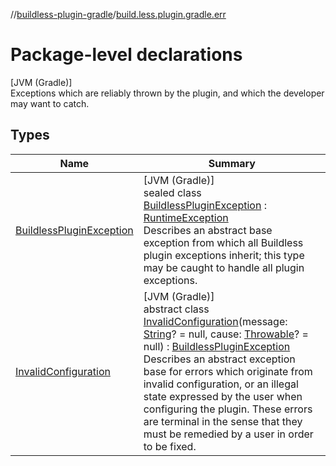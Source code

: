 //[buildless-plugin-gradle](../../index.md)/[build.less.plugin.gradle.err](index.md)

# Package-level declarations

[JVM (Gradle)]\
Exceptions which are reliably thrown by the plugin, and which the developer may want to catch.

## Types

| Name | Summary |
|---|---|
| [BuildlessPluginException](-buildless-plugin-exception/index.md) | [JVM (Gradle)]<br>sealed class [BuildlessPluginException](-buildless-plugin-exception/index.md) : [RuntimeException](https://docs.oracle.com/en/java/javase/11/docs/api/java.base/java/lang/RuntimeException.html)<br>Describes an abstract base exception from which all Buildless plugin exceptions inherit; this type may be caught to handle all plugin exceptions. |
| [InvalidConfiguration](-invalid-configuration/index.md) | [JVM (Gradle)]<br>abstract class [InvalidConfiguration](-invalid-configuration/index.md)(message: [String](https://kotlinlang.org/api/latest/jvm/stdlib/kotlin/-string/index.html)? = null, cause: [Throwable](https://kotlinlang.org/api/latest/jvm/stdlib/kotlin/-throwable/index.html)? = null) : [BuildlessPluginException](-buildless-plugin-exception/index.md)<br>Describes an abstract exception base for errors which originate from invalid configuration, or an illegal state expressed by the user when configuring the plugin. These errors are terminal in the sense that they must be remedied by a user in order to be fixed. |
